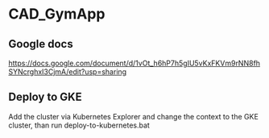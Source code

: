 # CAD_GymApp

## Google docs

https://docs.google.com/document/d/1vOt_h6hP7h5gIU5vKxFKVm9rNN8fhSYNcrghxI3CjmA/edit?usp=sharing

## Deploy to GKE

Add the cluster via Kubernetes Explorer and change the context to the GKE cluster, than run deploy-to-kubernetes.bat
